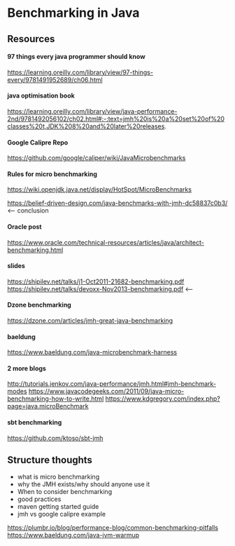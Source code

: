# Benchmarking in Java

## Resources

#### 97 things every java programmer should know
https://learning.oreilly.com/library/view/97-things-every/9781491952689/ch06.html

#### java optimisation book
https://learning.oreilly.com/library/view/java-performance-2nd/9781492056102/ch02.html#:-:text=jmh%20is%20a%20set%20of%20classes%20t,JDK%208%20and%20later%20releases.

#### Google Calipre Repo
https://github.com/google/caliper/wiki/JavaMicrobenchmarks

#### Rules for micro benchmarking
https://wiki.openjdk.java.net/display/HotSpot/MicroBenchmarks

https://belief-driven-design.com/java-benchmarks-with-jmh-dc58837c0b3/ <-- conclusion

#### Oracle post
https://www.oracle.com/technical-resources/articles/java/architect-benchmarking.html

#### slides
https://shipilev.net/talks/j1-Oct2011-21682-benchmarking.pdf
https://shipilev.net/talks/devoxx-Nov2013-benchmarking.pdf <--

#### Dzone benchmarking
https://dzone.com/articles/jmh-great-java-benchmarking

#### baeldung
https://www.baeldung.com/java-microbenchmark-harness


#### 2 more blogs
http://tutorials.jenkov.com/java-performance/jmh.html#jmh-benchmark-modes
https://www.javacodegeeks.com/2011/09/java-micro-benchmarking-how-to-write.html
https://www.kdgregory.com/index.php?page=java.microBenchmark

#### sbt benchmarking
https://github.com/ktoso/sbt-jmh



## Structure thoughts
- what is micro benchmarking
- why the JMH exists/why should anyone use it
- When to consider benchmarking
- good practices
- maven getting started guide
- jmh vs google calipre example


https://plumbr.io/blog/performance-blog/common-benchmarking-pitfalls
https://www.baeldung.com/java-jvm-warmup